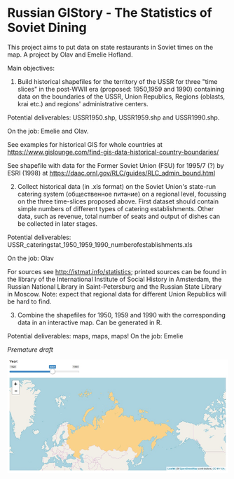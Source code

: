 # Russian GIStory  - The Statistics of Soviet Dining

This project aims to put data on state restaurants in Soviet times on the map. A project by Olav and Emelie Hofland.

Main objectives:

1. Build historical shapefiles for the territory of the USSR for three "time slices" in the post-WWII era (proposed: 1950,1959 and 1990) containing data on the boundaries of the USSR, Union Republics, Regions (oblasts, krai etc.) and regions' administrative centers. 

Potential deliverables: USSR1950.shp, USSR1959.shp and USSR1990.shp. 

On the job: Emelie and Olav.

See examples for historical GIS for whole countries at https://www.gislounge.com/find-gis-data-historical-country-boundaries/

See shapefile with data for the Former Soviet Union (FSU) for 1995/7 (?) by ESRI (1998) at https://daac.ornl.gov/RLC/guides/RLC_admin_bound.html


2. Collect historical data (in .xls format) on the Soviet Union's state-run catering system (общественное питание) on a regional level, focussing on the three time-slices proposed above. First dataset should contain simple numbers of different types of catering establishments. Other data, such as revenue, total number of seats and output of dishes can be collected in later stages.

Potential deliverables: USSR_cateringstat_1950_1959_1990_numberofestablishments.xls

On the job: Olav

For sources see http://istmat.info/statistics; printed sources can be found in the library of the International Institute of Social History in Amsterdam, the Russian National Library in Saint-Petersburg and the Russian State Library in Moscow. Note: expect that regional data for different Union Republics will be hard to find.


3. Combine the shapefiles for 1950, 1959 and 1990 with the corresponding data in an interactive map. Can be generated in R. 

Potential deliverables: maps, maps, maps!
On the job: Emelie

_Premature draft_

![image](/assets/2018-04-02_draft.jpg)
